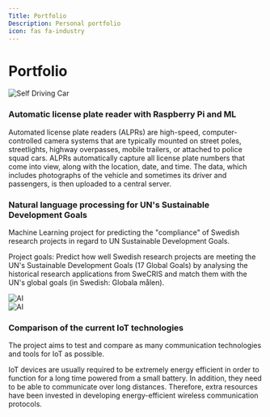 ```yaml
---
Title: Portfolio
Description: Personal portfolio
icon: fas fa-industry
---
```


<h1>Portfolio</h1>

<div class="work-grid-box flex-columns">
    <picture class="grid-picture">
        <source media="(min-width: 668px)" srcset="image/computer-vision.jpg?w=1300&crop-to-fit&aspect-ratio=3:2">
        <source media="(min-width: 376px)" srcset="image/computer-vision.jpg?w=667&crop-to-fit&aspect-ratio=3:2" alt="AI">
        <img src="image/computer-vision.jpg?w=375&crop-to-fit&aspect-ratio=3:2" alt="Self Driving Car">
    </picture>
    <div class="work-grid-box-text-right">
        <h3>Automatic license plate reader with Raspberry Pi and ML</h3>
        <p>
        Automated license plate readers (ALPRs) are high-speed, computer-controlled camera systems that are typically mounted on street poles, streetlights, highway overpasses, mobile trailers, or attached to police squad cars. ALPRs automatically capture all license plate numbers that come into view, along with the location, date, and time. The data, which includes photographs of the vehicle and sometimes its driver and passengers, is then uploaded to a central server.
        </p>
    </div>
</div>

<div class="work-grid-box flex-columns">
    <div class="work-grid-box-text-left">
        <h3>Natural language processing for UN's Sustainable Development Goals</h3>
        <p>
        Machine Learning project for predicting the "compliance" of Swedish research projects in regard to UN Sustainable Development Goals.
        </p>
        <p>
        Project goals: Predict how well Swedish research projects are meeting the UN's Sustainable Development Goals (17 Global Goals) by analysing the historical research applications from SweCRIS and match them with the UN's global goals (in Swedish: Globala målen).
        </p>
    </div>
    <picture class="grid-picture">
        <source media="(min-width: 668px)" srcset="image/word-cloud.png&h=900?crop-to-fit&aspect-ratio=3:2" alt="AI">
        <source media="(min-width: 376px)" srcset="image/word-cloud.png&crop-to-fit&aspect-ratio=3:2" alt="AI">
        <img src="image/word-cloud.png?w=200&crop-to-fit&aspect-ratio=3:2" alt="AI">
    </picture>
</div>

<div class="work-grid-box flex-columns">
    <picture class="grid-picture">
        <source media="(min-width: 668px)" srcset="image/guide-to-IoT.png?crop-to-fit&aspect-ratio=3:2" alt="AI">
        <source media="(min-width: 376px)" srcset="image/guide-to-IoT.png?w=667&crop-to-fit&aspect-ratio=3:2" alt="AI">
        <img src="image/guide-to-IoT.png?w=375&crop-to-fit&aspect-ratio=3:2" alt="AI">
    </picture>
    <div class="work-grid-box-text-right">
        <h3>Comparison of the current IoT technologies</h3>
        <p>
        The project aims to test and compare as many communication technologies and tools for IoT as possible.
        </p>
        <p>
        IoT devices are usually required to be extremely energy efficient in order to function for a long time powered from a small battery. In addition, they need to be able to communicate over long distances.
        Therefore, extra resources have been invested in developing energy-efficient wireless communication protocols.
        </p>
    </div>
</div>
